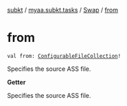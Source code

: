 [subkt](../../index.md) / [myaa.subkt.tasks](../index.md) / [Swap](index.md) / [from](./from.md)

# from

`val from: `[`ConfigurableFileCollection`](https://docs.gradle.org/current/javadoc/org/gradle/api/file/ConfigurableFileCollection.html)`!`

Specifies the source ASS file.

**Getter**

Specifies the source ASS file.


